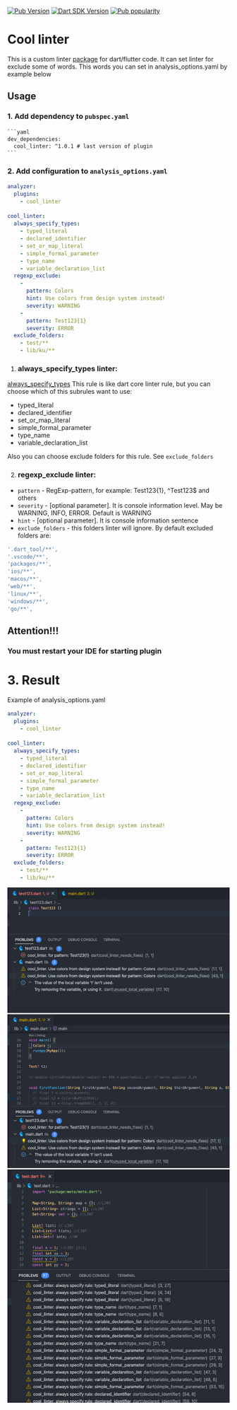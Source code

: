[![Pub Version](https://badgen.net/pub/v/cool_linter)](https://pub.dev/packages/cool_linter/)
[![Dart SDK Version](https://badgen.net/pub/sdk-version/cool_linter)](https://pub.dev/packages/cool_linter/)
[![Pub popularity](https://badgen.net/pub/popularity/cool_linter)](https://pub.dev/packages/cool_linter/score)

# Cool linter

  This is a custom linter [package](https://pub.dev/packages/cool_linter) for dart/flutter code. It can set linter for exclude some of words. This words you can set
  in analysis_options.yaml by example below

## Usage

### 1. Add dependency to `pubspec.yaml`

    ```yaml
    dev_dependencies:
      cool_linter: ^1.0.1 # last version of plugin
    ```

###  2. Add configuration to `analysis_options.yaml`

```yaml
analyzer:
  plugins:
    - cool_linter

cool_linter:
  always_specify_types:
    - typed_literal
    - declared_identifier
    - set_or_map_literal
    - simple_formal_parameter
    - type_name
    - variable_declaration_list
  regexp_exclude:
    -
      pattern: Colors
      hint: Use colors from design system instead!
      severity: WARNING
    -
      pattern: Test123{1}
      severity: ERROR
  exclude_folders:
    - test/**
    - lib/ku/**
```
1. ### always_specify_types linter:
  [always_specify_types](https://dart-lang.github.io/linter/lints/always_specify_types.html)
  This rule is like dart core linter rule, but you can choose which of this subrules want to use:
  * typed_literal
  * declared_identifier
  * set_or_map_literal
  * simple_formal_parameter
  * type_name
  * variable_declaration_list

  Also you can choose exclude folders for this rule. See `exclude_folders`

2. ### regexp_exclude linter:
  * `pattern` - RegExp-pattern, for example: Test123{1}, ^Test123$ and others
  * `severity` - [optional parameter]. It is console information level. May be WARNING, INFO, ERROR. Default is WARNING
  * `hint` - [optional parameter]. It is console information sentence
  * `exclude_folders` - this folders linter will ignore. By default excluded folders are:

  ```dart
  '.dart_tool/**',
  '.vscode/**',
  'packages/**',
  'ios/**',
  'macos/**',
  'web/**',
  'linux/**',
  'windows/**',
  'go/**',
  ```

## Attention!!!
###  You must restart your IDE for starting plugin

# 3. Result
Example of analysis_options.yaml

```yaml
analyzer:
  plugins:
    - cool_linter

cool_linter:
  always_specify_types:
    - typed_literal
    - declared_identifier
    - set_or_map_literal
    - simple_formal_parameter
    - type_name
    - variable_declaration_list
  regexp_exclude:
    -
      pattern: Colors
      hint: Use colors from design system instead!
      severity: WARNING
    -
      pattern: Test123{1}
      severity: ERROR
  exclude_folders:
    - test/**
    - lib/ku/**
```

  ![Screenshot](images/linter1.png)
  ![Screenshot](images/linter2.png)
  ![Screenshot](images/linter3.png)